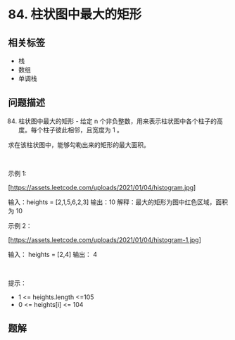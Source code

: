 
# 84. 柱状图中最大的矩形

## 相关标签

- 栈
- 数组
- 单调栈

## 问题描述 

84. 柱状图中最大的矩形 - 给定 n 个非负整数，用来表示柱状图中各个柱子的高度。每个柱子彼此相邻，且宽度为 1 。

求在该柱状图中，能够勾勒出来的矩形的最大面积。

 

示例 1:

[https://assets.leetcode.com/uploads/2021/01/04/histogram.jpg]


输入：heights = [2,1,5,6,2,3]
输出：10
解释：最大的矩形为图中红色区域，面积为 10


示例 2：

[https://assets.leetcode.com/uploads/2021/01/04/histogram-1.jpg]


输入： heights = [2,4]
输出： 4

 

提示：

 * 1 <= heights.length <=105
 * 0 <= heights[i] <= 104

## 题解


```ts

````